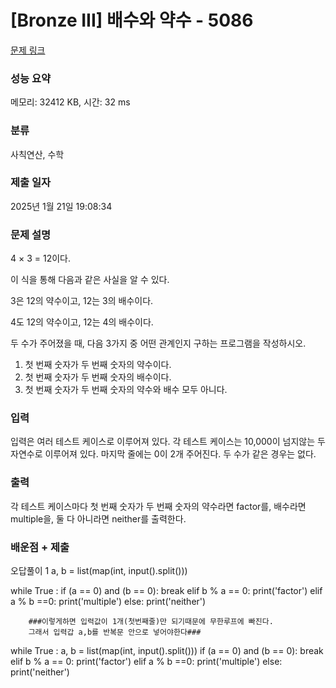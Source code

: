 # [Bronze III] 배수와 약수 - 5086 

[문제 링크](https://www.acmicpc.net/problem/5086) 

### 성능 요약

메모리: 32412 KB, 시간: 32 ms

### 분류

사칙연산, 수학

### 제출 일자

2025년 1월 21일 19:08:34

### 문제 설명

<p>4 × 3 = 12이다.</p>

<p>이 식을 통해 다음과 같은 사실을 알 수 있다.</p>

<p>3은 12의 약수이고, 12는 3의 배수이다.</p>

<p>4도 12의 약수이고, 12는 4의 배수이다.</p>

<p>두 수가 주어졌을 때, 다음 3가지 중 어떤 관계인지 구하는 프로그램을 작성하시오.</p>

<ol>
	<li>첫 번째 숫자가 두 번째 숫자의 약수이다.</li>
	<li>첫 번째 숫자가 두 번째 숫자의 배수이다.</li>
	<li>첫 번째 숫자가 두 번째 숫자의 약수와 배수 모두 아니다.</li>
</ol>

### 입력 

 <p>입력은 여러 테스트 케이스로 이루어져 있다. 각 테스트 케이스는 10,000이 넘지않는 두 자연수로 이루어져 있다. 마지막 줄에는 0이 2개 주어진다. 두 수가 같은 경우는 없다.</p>

### 출력 

 <p>각 테스트 케이스마다 첫 번째 숫자가 두 번째 숫자의 약수라면 factor를, 배수라면 multiple을, 둘 다 아니라면 neither를 출력한다.</p>

 ### 배운점 + 제출

  <p>
오답풀이 1
a, b = list(map(int, input().split()))

while True :
    if (a == 0) and (b == 0):
        break
    elif b % a == 0:
        print('factor')
    elif a % b ==0:
        print('multiple')
    else:
        print('neither')

		###이렇게하면 입력값이 1개(첫번째줄)만 되기때문에 무한루프에 빠진다.
		그래서 입력갑 a,b를 반복문 안으로 넣어야한다###

while True :
	a, b = list(map(int, input().split()))
    if (a == 0) and (b == 0):
        break
    elif b % a == 0:
        print('factor')
    elif a % b ==0:
        print('multiple')
    else:
        print('neither')
</p>

